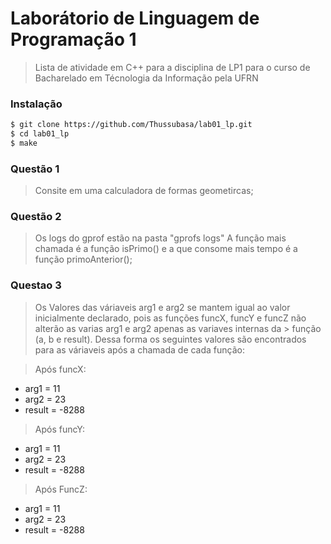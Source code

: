 # Laborátorio de Linguagem de Programação 1 

> Lista de atividade em C++ para a disciplina de LP1 para o curso de Bacharelado em Técnologia da Informação pela UFRN 

### Instalação
```sh
$ git clone https://github.com/Thussubasa/lab01_lp.git
$ cd lab01_lp
$ make
```



### Questão 1 

> Consite em uma calculadora de formas geometircas;

### Questão 2

> Os logs do gprof estão na pasta "gprofs logs"
> A função mais chamada é a função isPrimo() e a que consome mais tempo é a função  primoAnterior();
### Questao 3 

> Os Valores das váriaveis arg1 e arg2 se mantem igual ao valor inicialmente declarado, pois as funções funcX, funcY e funcZ não alterão as varias arg1 e arg2 apenas as variaves internas da > função (a, b e result).
> Dessa forma os seguintes valores são encontrados para as váriaveis após a chamada de cada função: 

> Após funcX:

 - arg1 = 11
 - arg2 = 23
 - result = -8288

> Após funcY: 

 - arg1 = 11
 - arg2 = 23
 - result = -8288


> Após FuncZ:

 - arg1 = 11
 - arg2 = 23
 - result = -8288

